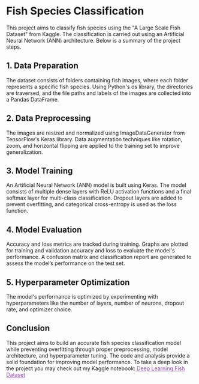 # Fish Species Classification 
This project aims to classify fish species using the "A Large Scale Fish Dataset" from Kaggle. The classification is carried out using an Artificial Neural Network (ANN) architecture. Below is a summary of the project steps.

## 1. Data Preparation
The dataset consists of folders containing fish images, where each folder represents a specific fish species.
Using Python's os library, the directories are traversed, and the file paths and labels of the images are collected into a Pandas DataFrame.
## 2. Data Preprocessing
The images are resized and normalized using ImageDataGenerator from TensorFlow's Keras library.
Data augmentation techniques like rotation, zoom, and horizontal flipping are applied to the training set to improve generalization.
## 3. Model Training
An Artificial Neural Network (ANN) model is built using Keras.
The model consists of multiple dense layers with ReLU activation functions and a final softmax layer for multi-class classification.
Dropout layers are added to prevent overfitting, and categorical cross-entropy is used as the loss function.
## 4. Model Evaluation
Accuracy and loss metrics are tracked during training.
Graphs are plotted for training and validation accuracy and loss to evaluate the model's performance.
A confusion matrix and classification report are generated to assess the model’s performance on the test set.
## 5. Hyperparameter Optimization
The model's performance is optimized by experimenting with hyperparameters like the number of layers, number of neurons, dropout rate, and optimizer choice.
## Conclusion
This project aims to build an accurate fish species classification model while preventing overfitting through proper preprocessing, model architecture, and hyperparameter tuning. The code and analysis provide a solid foundation for improving model performance. To take a deep look in the project you may check out my Kaggle notebook:<a href="https://www.kaggle.com/code/belizyazici/deeplearning-fishdataset/notebook" target="_blank" rel="noreferrer" style="color: #8e44ad;"> Deep Learning Fish Dataset </a>
